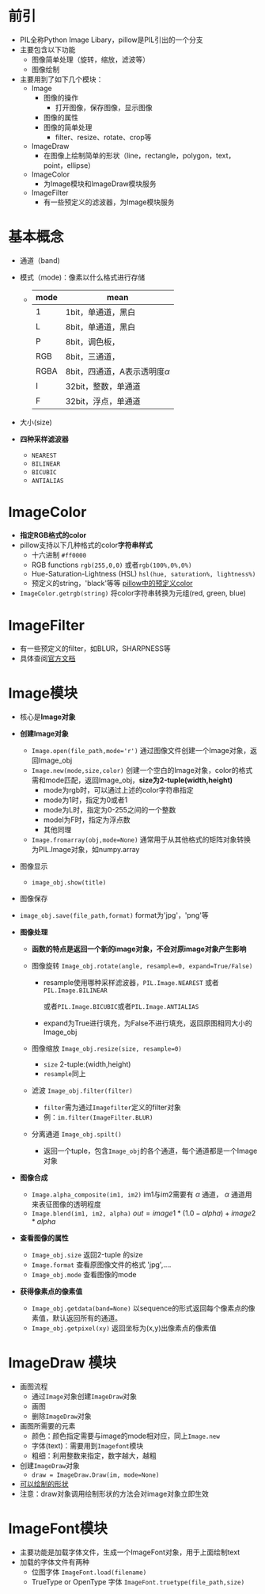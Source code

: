# 前引

- PIL全称Python Image Libary，pillow是PIL引出的一个分支
- 主要包含以下功能
  - 图像简单处理（旋转，缩放，滤波等）
  - 图像绘制
- 主要用到了如下几个模块：
  - Image
    - 图像的操作
      - 打开图像，保存图像，显示图像
    - 图像的属性
    - 图像的简单处理
      - filter、resize、rotate、crop等
  - ImageDraw
    - 在图像上绘制简单的形状（line，rectangle，polygon，text，point，ellipse）
  - ImageColor
    - 为Image模块和ImageDraw模块服务
  - ImageFilter
    - 有一些预定义的滤波器，为Image模块服务

# 基本概念

- 通道（band) 

- 模式（mode)：像素以什么格式进行存储

  - | mode | mean                              |
    | ---- | --------------------------------- |
    | 1    | 1bit，单通道，黑白                |
    | L    | 8bit，单通道，黑白                |
    | P    | 8bit，调色板，                    |
    | RGB  | 8bit，三通道，                    |
    | RGBA | 8bit，四通道，A表示透明度$\alpha$ |
    | I    | 32bit，整数，单通道               |
    | F    | 32bit，浮点，单通道               |

- 大小(size)

- **四种采样滤波器**

  - `NEAREST`
  - `BILINEAR`
  - `BICUBIC`
  - `ANTIALIAS`



# ImageColor

- **指定RGB格式的color**
- pillow支持以下几种格式的color**字符串样式**
  - 十六进制 `#ff0000`
  - RGB functions   `rgb(255,0,0)` 或者`rgb(100%,0%,0%)`
  - Hue-Saturation-Lightness (HSL)  `hsl(hue, saturation%, lightness%)`
  - 预定义的string，'black'等等 [pillow中的预定义color](https://pillow-cn.readthedocs.io/zh_CN/latest/_modules/PIL/ImageColor.html#getrgb)
- `ImageColor.getrgb(string)`  将color字符串转换为元组(red, green, blue)



# ImageFilter

- 有一些预定义的filter，如BLUR，SHARPNESS等
- 具体查阅[官方文档](https://pillow-cn.readthedocs.io/zh_CN/latest/reference/ImageFilter.html)



# Image模块

- 核心是**Image对象**

- **创建Image对象**
  - `Image.open(file_path,mode='r')`  通过图像文件创建一个Image对象，返回Image_obj
  - `Image.new(mode,size,color)`   创建一个空白的Image对象，color的格式需和mode匹配，返回Image_obj，**size为2-tuple(width,height)**
    - mode为rgb时，可以通过上述的color字符串指定
    - mode为1时，指定为0或者1
    - mode为L时，指定为0-255之间的一个整数
    - model为F时，指定为浮点数
    - 其他同理
  - `Image.fromarray(obj,mode=None)` 通常用于从其他格式的矩阵对象转换为PIL.Image对象，如numpy.array
  
- 图像显示
  
  - `image_obj.show(title)`   
  
- 图像保存
  
- `image_obj.save(file_path,format)`    format为'jpg'，'png'等
  
- **图像处理**

  - **函数的特点是返回一个新的image对象，不会对原image对象产生影响**

  - 图像旋转   `Image_obj.rotate(angle, resample=0, expand=True/False)`   

    - resample使用哪种采样滤波器，`PIL.Image.NEAREST`  或者`PIL.Image.BILINEAR`

      或者`PIL.Image.BICUBIC`或者`PIL.Image.ANTIALIAS`

    - expand为True进行填充，为False不进行填充，返回原图相同大小的Image_obj

  - 图像缩放  `Image_obj.resize(size, resample=0)` 

    - `size` 2-tuple:(width,height)
    - `resample`同上

  - 滤波 `Image_obj.filter(filter)`  

    - `filter`需为通过`Imagefilter`定义的filter对象
    - 例：`im.filter(ImageFilter.BLUR)`

  - 分离通道 `Image_obj.spilt()`  

    - 返回一个tuple，包含`Image_obj`的各个通道，每个通道都是一个Image对象

- **图像合成**

  - `Image.alpha_composite(im1, im2)`   im1与im2需要有 $\alpha$ 通道， $\alpha$ 通道用来表征图像的透明程度
  - `Image.blend(im1, im2, alpha)`   $out = image1 * (1.0 - alpha) + image2 * alpha$   

- **查看图像的属性**
  
  - `Image_obj.size`  返回2-tuple 的size
  - `Image.format`   查看原图像文件的格式 'jpg',....
  - `Image_obj.mode`   查看图像的mode
  
- **获得像素点的像素值**
  
  - `Image_obj.getdata(band=None)` 以sequence的形式返回每个像素点的像素值，默认返回所有的通道。
  - `Image_obj.getpixel(xy)` 返回坐标为(x,y)出像素点的像素值



# ImageDraw 模块

- 画图流程
  - 通过`Image`对象创建`ImageDraw`对象
  - 画图
  - 删除`ImageDraw`对象
- 画图所需要的元素
  - 颜色：颜色指定需要与image的mode相对应，同上`Image.new`
  - 字体(text)：需要用到`Imagefont`模块
  - 粗细：利用整数来指定，数字越大，越粗
- 创建`ImageDraw`对象
  - `draw = ImageDraw.Draw(im, mode=None)`    
- [可以绘制的形状](https://pillow-cn.readthedocs.io/zh_CN/latest/reference/ImageDraw.html#example-draw-a-gray-cross-over-an-image)
- 注意：draw对象调用绘制形状的方法会对image对象立即生效



# ImageFont模块

- 主要功能是加载字体文件，生成一个ImageFont对象，用于上面绘制text
- 加载的字体文件有两种
  - 位图字体  `ImageFont.load(filename)`
  - TrueType or OpenType 字体   `ImageFont.truetype(file_path,size)`